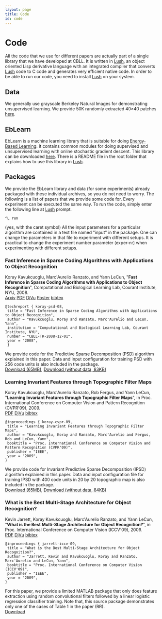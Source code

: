```yaml
---
layout: page
title: Code
id: code
---
```


# Code

All the code that we use for different papers are actually part of a single library that we have developed at CBLL. It is written in [Lush](http://lush.sf.net), an object oriented Lisp derivative language with an integrated compiler that converts [Lush](http://lush.sf.net) code to C code and generates very efficient native code. In order to be able to run our code, you need to install [Lush](http://lush.sf.net) on your system.

## Data
We generally use grayscale Berkeley Natural Images for demonstrating unsupervised learning. We provide 50K randomly extracted 40×40 patches [here](http://cs.nyu.edu/~koray/publis/code/tr-berkeley-N50K-M40x40.mat).

## EbLearn
EbLearn is a machine learning library that is suitable for doing [Energy-Based Learning](http://cs.nyu.edu/~yann/research/ebm/index.html). It contains common modules for doing supervised and unsupervised learning with online stochastic gradient descent. This library can be downloaded [here](http://cs.nyu.edu/~koray/publis/code/eblearn.tar.gz). There is a README file in the root folder that explains how to use this library in [Lush](http://lush.sf.net).


## Packages
We provide the EbLearn library and data (for some experiments) already packaged with these individual archives, so you do not need to worry. The following is a list of papers that we provide some code for. Every experiment can be executed the same way. To run the code, simply enter the following line at [Lush](http://lush.sf.net) prompt.


	^L run


(yes, with the caret symbol)
All the input parameters for a particular algorithm are contained in a text file named "input" in the package. One can change the parameters in that file to experiment with different setups. It is practical to change the experiment number parameter (exper-nr) when experimenting with different setups.

### Fast Inference in Sparse Coding Algorithms with Applications to Object Recognition
Koray Kavukcuoglu, Marc'Aurelio Ranzato, and Yann LeCun, "**Fast Inference in Sparse Coding Algorithms with Applications to Object Recognition**", Computational and Biological Learning Lab, Courant Institute, NYU, 2008.   
[Arxiv](http://arxiv.org/abs/1010.3467) 
[PDF](http://cs.nyu.edu/~koray/publis/koray-psd-08.pdf) 
[DjVu](http://cs.nyu.edu/~koray/publis/koray-psd-08.djvu) 
[Poster](http://cs.nyu.edu/~koray/publis/koray-psd-08-nips_ws_poster.pdf) 
<a href="#" onclick="toggle_visibility('bib-koray-psd-08');return false;">bibtex</a>
<div class="bibtex" id="bib-koray-psd-08" >
<pre><code>@techreport { koray-psd-08,
 title = "Fast Inference in Sparse Coding Algorithms with Applications to Object Recognition",
 author = "Kavukcuoglu, Koray and Ranzato, Marc'Aurelio and LeCun, Yann",
 institution = "Computational and Biological Learning Lab, Courant Institute, NYU",
 number = "CBLL-TR-2008-12-01",
 year = "2008",
 }
</code></pre></div>

We provide code for the Predictive Sparse Decomposition (PSD) algorithm explained in this paper. Data and input configuration for training PSD with 256 code units is also included in the package.   
[Download (65MB)](http://cs.nyu.edu/~koray/publis/code/psd.tar.gz), 
[Download (without data, 83KB)](http://cs.nyu.edu/~koray/publis/code/psd_code.tar.gz)

### Learning Invariant Features through Topographic Filter Maps
Koray Kavukcuoglu, Marc'Aurelio Ranzato, Rob Fergus, and Yann LeCun, "**Learning Invariant Features through Topographic Filter Maps**", in Proc. International Conference on Computer Vision and Pattern Recognition (CVPR'09), 2009.   
[PDF](http://cs.nyu.edu/~koray/publis/koray-cvpr-09.pdf) 
[DjVu](http://cs.nyu.edu/~koray/publis/koray-cvpr-09.djvu) 
<a href="#" onclick="toggle_visibility('bib-koray-cvpr-09');return false;">bibtex</a>
<div class="bibtex" id="bib-koray-cvpr-09" >
<pre><code>@inproceedings { koray-cvpr-09,
 title = "Learning Invariant Features through Topographic Filter Maps",
 author = "Kavukcuoglu, Koray and Ranzato, Marc'Aurelio and Fergus, Rob and LeCun, Yann",
 booktitle = "Proc. International Conference on Computer Vision and Pattern Recognition (CVPR'09)",
 publisher = "IEEE",
 year = "2009",
}
</code></pre></div>

We provide code for Invariant Predictive Sparse Decomposition (IPSD) algorithm explained in this paper. Data and input configuration file for training IPSD with 400 code units in 20 by 20 topographic map is also included in the package.   
[Download (65MB)](http://cs.nyu.edu/~koray/publis/code/ipsd.tar.gz), 
[Download (without data, 84KB)](http://cs.nyu.edu/~koray/publis/code/ipsd_code.tar.gz)

### What is the Best Multi-Stage Architecture for Object Recognition?
Kevin Jarrett, Koray Kavukcuoglu, Marc'Aurelio Ranzato, and Yann LeCun, "**What is the Best Multi-Stage Architecture for Object Recognition?**", in Proc. International Conference on Computer Vision (ICCV'09), 2009.    
[PDF](http://cs.nyu.edu/~koray/publis/jarrett-iccv-09.pdf) 
[DjVu](http://cs.nyu.edu/~koray/publis/jarrett-iccv-09.djvu) 
<a href="#" onclick="toggle_visibility('bib-jarrett-iccv-09');return false;">bibtex</a>
<div class="bibtex" id="bib-jarrett-iccv-09" >
<pre><code>@inproceedings { jarrett-iccv-09,
 title = "What is the Best Multi-Stage Architecture for Object Recognition?",
 author = "Jarrett, Kevin and Kavukcuoglu, Koray and Ranzato, Marc'Aurelio and LeCun, Yann",
 booktitle = "Proc. International Conference on Computer Vision (ICCV'09)",
 publisher = "IEEE",
 year = "2009",
}
</code></pre></div>

For this paper, we provide a limited MATLAB package that only does feature extraction using random convolutional filters followed by a linear logistic regression classifier training. Note that, this source package demonstrates only one of the cases of Table 1 in the paper (RR).   
[Download](http://cs.nyu.edu/~koray/publis/code/randomc101.tar.gz)
